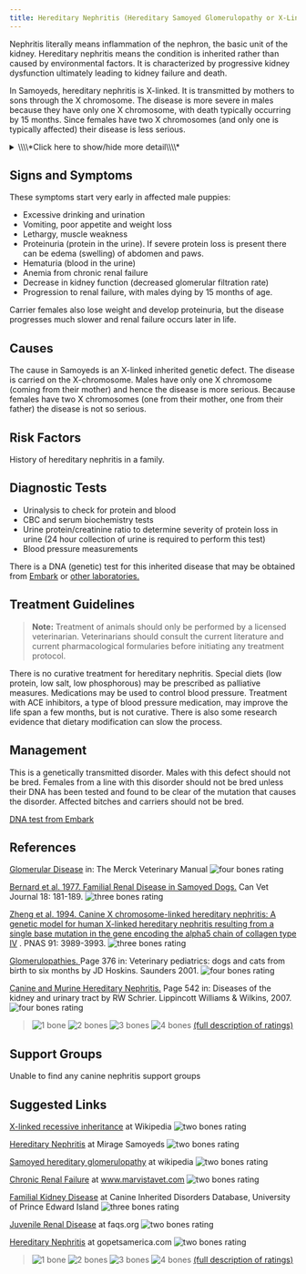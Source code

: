```yaml
---
title: Hereditary Nephritis (Hereditary Samoyed Glomerulopathy or X-Linked Nephritis)
---
```

Nephritis literally means inflammation of the nephron, the basic unit of
the kidney. Hereditary nephritis means the condition is inherited rather
than caused by environmental factors.  It  is characterized by
progressive kidney dysfunction ultimately leading to kidney failure and
death.

In Samoyeds, hereditary nephritis is X-linked.  It  is transmitted by
mothers to sons through the X chromosome. The disease is more severe in
males because they have only one X chromosome, with death typically
occurring by 15 months.   Since females have two X chromosomes (and only
one is typically affected) their disease is less serious.

<details>
<summary>\\\\*Click here to show/hide more detail\\\\*</summary>

[Link includes diagrams of the kidney/glomerulus](http://unckidneycenter.org/kidneyhealthlibrary/glomerular-disease/glomerular-disease)

Canine x-linked nephritis, or Hereditary Samoyed Glomerulopathy, was first described in a family of Canadian Samoyeds in 1977.  The specific mutation has been identified - a change in one DNA base pair in the COL4A5 gene results in a 90% reduction in the amount of type IV collagen made in the kidney.  Without enough of this protein, the glomerular basement membrane in the glomerulus of the kidney is abnormal.   This is the same gene that is abnormal in Alport's syndrome, a form of human hereditary nephritis.  Because of this, Canine Hereditary X-linked Nephritis has been used as a model to study potential treatments for Alport's syndrome.

</details>

## Signs and Symptoms

These symptoms start very early in affected male puppies:

* Excessive drinking and urination
* Vomiting, poor appetite and weight loss
* Lethargy, muscle weakness
* Proteinuria (protein in the urine). If severe protein loss is
  present there can be edema (swelling) of abdomen and paws.
* Hematuria (blood in the urine)
* Anemia from chronic renal failure
* Decrease in kidney function (decreased glomerular filtration rate)
* Progression to renal failure, with males dying by 15 months of age.

Carrier females also lose weight and develop proteinuria, but the
disease progresses much slower and renal failure occurs later in life.

## Causes

The cause in Samoyeds is  an X-linked inherited genetic defect. The
disease is carried on the X-chromosome. Males have only one X chromosome
(coming from their mother) and hence the disease is more serious.
Because females have two X chromosomes (one from their mother, one from
their father) the disease is not so serious.

## Risk Factors

History of hereditary nephritis in a family.

## Diagnostic Tests

* Urinalysis to check for protein and blood
* CBC and serum biochemistry tests
* Urine protein/creatinine ratio to determine severity of protein loss
  in urine (24 hour collection of urine is required to perform this
  test)
* Blood pressure measurements

There is a DNA (genetic) test for this inherited disease that may be obtained from
[Embark](https://shop.embarkvet.com/products/embark-for-breeders-dog-dna-test-kit) or [other laboratories.](https://www.samoyedhealthfoundation.org/diseases/genetic-disorders/)

## Treatment Guidelines

> **Note:** Treatment of animals should only be performed by a licensed
> veterinarian. Veterinarians should consult the current literature and
> current pharmacological formularies before initiating any treatment
> protocol.

There is no curative treatment for hereditary nephritis. Special diets
(low protein, low salt, low phosphorous) may be prescribed as palliative
measures. Medications may be used to control blood pressure. Treatment
with ACE inhibitors, a type of blood pressure medication, may improve
the life span a few months, but is not curative. There is also some
research evidence that dietary modification can slow the process.

## Management

This is a genetically transmitted disorder.  Males with this defect
should not be bred.  Females from a line with this disorder should not
be bred unless their DNA has been tested and found to be clear of the
mutation that causes the disorder.  Affected bitches and carriers should
not be bred.

[DNA test from Embark](https://shop.embarkvet.com/products/embark-for-breeders-dog-dna-test-kit)

## References

[Glomerular
Disease](http://www.merckvetmanual.com/mvm/urinary_system/noninfectious_diseases_of_the_urinary_system_in_small_animals/glomerular_disease_in_small_animals.html?qt=glomerular%20disease&alt=sh)
in:  The Merck Veterinary Manual    ![four bones
rating](/img/4-bones.gif)

[Bernard et al.  1977.  Familial Renal Disease in Samoyed
Dogs.](http://www.ncbi.nlm.nih.gov/pmc/articles/PMC1697612/pdf/canvetj00380-0019.pdf)
Can Vet Journal 18:  181-189.   ![three bones
rating](/img/3-bones.gif)

[Zheng et al.  1994.  Canine X chromosome-linked hereditary nephritis:
A genetic model for human X-linked hereditary nephritis resulting from a
single base mutation in the gene encoding the alpha5 chain of collagen
type
IV](http://www.ncbi.nlm.nih.gov/pmc/articles/PMC43708/pdf/pnas01131-0521.pdf)
.  PNAS 91:  3989-3993.    ![three bones
rating](/img/3-bones.gif)

[Glomerulopathies. ](http://books.google.com/books?id=tlAm5etmJU8C&lpg=PA399&ots=zY6A61oBsI&dq=hereditary%20nephritis%20canine&pg=PA376#v=snippet&q=glomerulopathies%20Samoyed&f=false)
Page 376 in:  Veterinary pediatrics:  dogs and cats from birth to six
months by JD Hoskins.   Saunders  2001.   ![four bones
rating](/img/4-bones.gif)

 [Canine and Murine Hereditary
Nephritis.](http://books.google.com/books?id=hghs1uI2rg8C&lpg=PA562&ots=sWo5EkF9yy&dq=hereditary%20nephritis%20canine&pg=PA542#v=snippet&q=canine%20and%20murine%20hereditary%20nephritis&f=false)
Page 542 in: Diseases of the kidney and urinary tract by RW Schrier.
Lippincott Williams  & Wilkins, 2007.     ![four bones
rating](/img/4-bones.gif)

> ![1 bone](/img/1-bone.gif)
> ![2 bones](/img/2-bones.gif)
> ![3 bones](/img/3-bones.gif)
> ![4 bones](/img/4-bones.gif)
> [(full description of ratings)](/diseases/ratings-what-do-they-mean)

## Support Groups

Unable to find any canine nephritis support groups

## Suggested Links

[X-linked recessive
inheritance](http://en.wikipedia.org/wiki/X-linked_recessive_inheritance)
at Wikipedia  ![two bones
rating](/img/2-bones.gif)

[Hereditary
Nephritis](http://www.mirage-samoyeds.com/kidney.htm) at
Mirage Samoyeds    ![two bones
rating](/img/2-bones.gif)

[Samoyed hereditary
glomerulopathy](http://en.wikipedia.org/wiki/Samoyed_hereditary_glomerulopathy)
at wikipedia     ![two bones
rating](/img/2-bones.gif)

[Chronic Renal
Failure](http://www.marvistavet.com/kidney-failure.pml)
at www.marvistavet.com    ![two bones
rating](/img/2-bones.gif)

[Familial Kidney
Disease](http://cidd.discoveryspace.ca/disorder/familial-kidney-disease.html)
at Canine Inherited Disorders Database, University of Prince Edward
Island    ![three bones
rating](/img/3-bones.gif)

[Juvenile Renal
Disease](http://www.faqs.org/faqs/dogs-faq/medical-info/JRD/)
at faqs.org    ![two bones
rating](/img/2-bones.gif)

[Hereditary Nephritis](https://www.gopetsamerica.com/dog-health/x_linked_nephritis.html) at gopetsamerica.com ![two bones
rating](/img/2-bones.gif)

> ![1 bone](/img/1-bone.gif)
> ![2 bones](/img/2-bones.gif)
> ![3 bones](/img/3-bones.gif)
> ![4 bones](/img/4-bones.gif)
> [(full description of ratings)](/diseases/ratings-what-do-they-mean)
